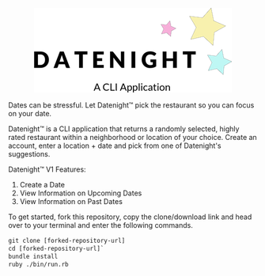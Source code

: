 <p align="center">
  <img width="400" height="171" src="public/assets/datenight_logo_readme.png">
</p>

Dates can be stressful. Let Datenight™️ pick the restaurant so you can focus on your date.

Datenight™️ is a CLI application that returns a randomly selected, highly rated restaurant within a neighborhood or location of your choice. Create an account, enter a location + date and pick from one of Datenight's suggestions.

Datenight™️ V1 Features:

1. Create a Date
2. View Information on Upcoming Dates
3. View Information on Past Dates

To get started, fork this repository, copy the clone/download link and head over to your terminal and enter the following commands.

```
git clone [forked-repository-url]
cd [forked-repository-url]`
bundle install
ruby ./bin/run.rb
```
